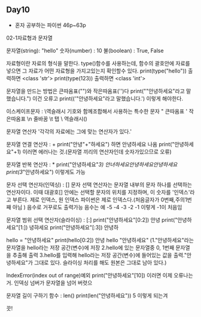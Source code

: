 ## Day10

* 혼자 공부하는 파이썬 46p~63p

02-1자료형과 문자열

문자열(string): "hello"
숫자(number) : 10
불(boolean) : True, False

자료형이란 자료의 형식을 말한다.
type()함수를 사용하는데, 함수의 괄호안에 자료를 넣으면 그 자료가 어떤 자료형을 가지고있는지 확인할수 있다.
print(type("hello")) 출력하면
<class 'str'>
print(type(123)) 출력하면
<class 'int'>

문자열을 만드는 방법은 큰따옴표("")와 작은따옴표('')다
print(""안녕하세요"라고 말했습니다.") 이건 오류고
print(('"안녕하세요"라고 말했습니다.') 이렇게 해야한다.

이스케이프문자 : \역슬래시 기호와 함께조합해서 사용하는 특수한 문자
\" 큰따옴표
\' 작은따옴표
\n 줄바꿈
\t 탭
\\ 역슬래시(\)

문자열 연산자    '각각의 자료에는 그에 맞는 연산자가 있다.'

문자열 연결 연산자 : +
print("안녕"+"하세요") 하면
안녕하세요         나옴
print("안녕하세요"+1) 이러면 에러나는 것.(문자열 끼리의 연산자인데 숫자가있으므로 오류)

문자열 반복 연산자 : *
print("안녕하세요"*3)
안녀하세요안녕하세요안녕하세요
print(3*"안녕하세요") 이렇게도 가능

문자 선택 연산자(인덱싱) : []
문자 선택 연산자는 문자열 내부의 문자 하나를 선택하는 연산자이다. 이때 대괄호[] 안에는 선택할 문자의 위치를 지정하며, 이 숫자를 '인덱스'라고 부른다.
제로 인덱스, 원 인덱스    파이썬은 제로 인덱스다.(처음글자가 0번째,주의1번째 아님 )
음수로 거꾸로도 출력가능 음수는 예 -5 -4 -3 -2 -1 이렇게 -1이 처음임

문자열 범위 선택 연산자(슬라이싱) : [:]
print("안녕하세요"[0:2])
안녕
print("안녕하세요"[1:])
녕햐세요
print("안녕하세요"[:3])
안녕하

hello = "안녕하세요"
print(hello[0:2])
안녕
hello
"안녕하세요"
        (1."안녕하세요"라는 문자열을 hello라는 저장 공간(변수)에 저장
         2.hello에 있는 문자열중 0, 1번째 문자열을 추출해 출력
         3.hello를 입력해 hello라는 저장 공간(변수)에 들어있는 값을 출력."안녕하세요"가 그대로 있다. 슬라이싱 처리를 해도 원본은 그대로 남아 있다.)

IndexError(index out of range)예외
print("안녕하세요"[10]) 이러면 이제 오류나는거. 인덱싱 넘버가 문자열을 넘어 버렷으

문자열 길이 구하기
함수 : len()
print(len("안녕하세요"))
5
이렇게 되는겨

끗!